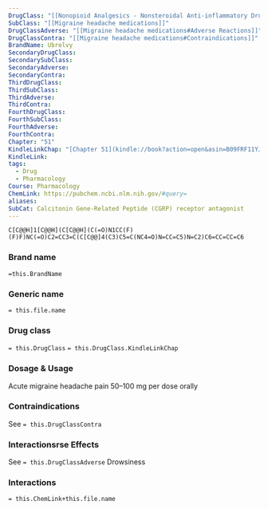 ```yaml
---
DrugClass: "[[Nonopioid Analgesics - Nonsteroidal Anti-inflammatory Drugs]]"
SubClass: "[[Migraine headache medications]]"
DrugClassAdverse: "[[Migraine headache medications#Adverse Reactions]]"
DrugClassContra: "[[Migraine headache medications#Contraindications]]"
BrandName: Ubrelvy
SecondaryDrugClass: 
SecondarySubClass: 
SecondaryAdverse: 
SecondaryContra: 
ThirdDrugClass: 
ThirdSubClass: 
ThirdAdverse: 
ThirdContra: 
FourthDrugClass: 
FourthSubClass: 
FourthAdverse: 
FourthContra: 
Chapter: "51"
KindleLinkChap: "[Chapter 51](kindle://book?action=open&asin=B09FRF11YJ&location=30282)"
KindleLink: 
tags:
  - Drug
  - Pharmacology
Course: Pharmacology
ChemLink: https://pubchem.ncbi.nlm.nih.gov/#query=
aliases: 
SubCat: Calcitonin Gene-Related Peptide (CGRP) receptor antagonist
---
```

```smiles
C[C@@H]1[C@@H](C[C@@H](C(=O)N1CC(F)(F)F)NC(=O)C2=CC3=C(C[C@@]4(C3)C5=C(NC4=O)N=CC=C5)N=C2)C6=CC=CC=C6
```

### Brand name
`=this.BrandName`

### Generic name
`= this.file.name`

### Drug class 
`= this.DrugClass`
	`= this.DrugClass.KindleLinkChap`

### Dosage & Usage
Acute migraine headache pain
50–100 mg per dose orally

### Contraindications
See `= this.DrugClassContra`

### Interactionsrse Effects
See `= this.DrugClassAdverse`
Drowsiness

### Interactions

`= this.ChemLink+this.file.name`

